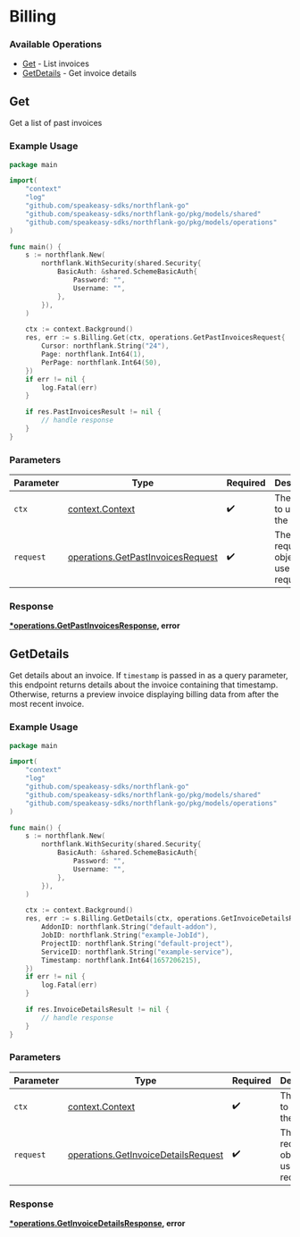 # Billing

### Available Operations

* [Get](#get) - List invoices
* [GetDetails](#getdetails) - Get invoice details

## Get

Get a list of past invoices

### Example Usage

```go
package main

import(
	"context"
	"log"
	"github.com/speakeasy-sdks/northflank-go"
	"github.com/speakeasy-sdks/northflank-go/pkg/models/shared"
	"github.com/speakeasy-sdks/northflank-go/pkg/models/operations"
)

func main() {
    s := northflank.New(
        northflank.WithSecurity(shared.Security{
            BasicAuth: &shared.SchemeBasicAuth{
                Password: "",
                Username: "",
            },
        }),
    )

    ctx := context.Background()
    res, err := s.Billing.Get(ctx, operations.GetPastInvoicesRequest{
        Cursor: northflank.String("24"),
        Page: northflank.Int64(1),
        PerPage: northflank.Int64(50),
    })
    if err != nil {
        log.Fatal(err)
    }

    if res.PastInvoicesResult != nil {
        // handle response
    }
}
```

### Parameters

| Parameter                                                                              | Type                                                                                   | Required                                                                               | Description                                                                            |
| -------------------------------------------------------------------------------------- | -------------------------------------------------------------------------------------- | -------------------------------------------------------------------------------------- | -------------------------------------------------------------------------------------- |
| `ctx`                                                                                  | [context.Context](https://pkg.go.dev/context#Context)                                  | :heavy_check_mark:                                                                     | The context to use for the request.                                                    |
| `request`                                                                              | [operations.GetPastInvoicesRequest](../../models/operations/getpastinvoicesrequest.md) | :heavy_check_mark:                                                                     | The request object to use for the request.                                             |


### Response

**[*operations.GetPastInvoicesResponse](../../models/operations/getpastinvoicesresponse.md), error**


## GetDetails

Get details about an invoice. If `timestamp` is passed in as a query parameter, this endpoint returns details about the invoice containing that timestamp. Otherwise, returns a preview invoice displaying billing data from after the most recent invoice.

### Example Usage

```go
package main

import(
	"context"
	"log"
	"github.com/speakeasy-sdks/northflank-go"
	"github.com/speakeasy-sdks/northflank-go/pkg/models/shared"
	"github.com/speakeasy-sdks/northflank-go/pkg/models/operations"
)

func main() {
    s := northflank.New(
        northflank.WithSecurity(shared.Security{
            BasicAuth: &shared.SchemeBasicAuth{
                Password: "",
                Username: "",
            },
        }),
    )

    ctx := context.Background()
    res, err := s.Billing.GetDetails(ctx, operations.GetInvoiceDetailsRequest{
        AddonID: northflank.String("default-addon"),
        JobID: northflank.String("example-JobId"),
        ProjectID: northflank.String("default-project"),
        ServiceID: northflank.String("example-service"),
        Timestamp: northflank.Int64(1657206215),
    })
    if err != nil {
        log.Fatal(err)
    }

    if res.InvoiceDetailsResult != nil {
        // handle response
    }
}
```

### Parameters

| Parameter                                                                                  | Type                                                                                       | Required                                                                                   | Description                                                                                |
| ------------------------------------------------------------------------------------------ | ------------------------------------------------------------------------------------------ | ------------------------------------------------------------------------------------------ | ------------------------------------------------------------------------------------------ |
| `ctx`                                                                                      | [context.Context](https://pkg.go.dev/context#Context)                                      | :heavy_check_mark:                                                                         | The context to use for the request.                                                        |
| `request`                                                                                  | [operations.GetInvoiceDetailsRequest](../../models/operations/getinvoicedetailsrequest.md) | :heavy_check_mark:                                                                         | The request object to use for the request.                                                 |


### Response

**[*operations.GetInvoiceDetailsResponse](../../models/operations/getinvoicedetailsresponse.md), error**


